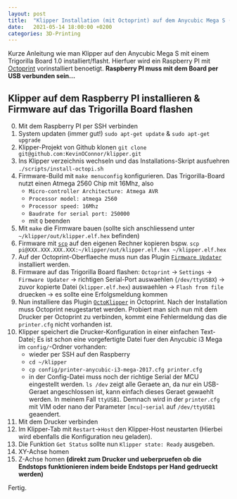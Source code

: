 ```yaml
---
layout: post
title:  "Klipper Installation (mit Octoprint) auf dem Anycubic Mega S (Trigorilla Board 1.0)"
date:   2021-05-14 18:00:00 +0200
categories: 3D-Printing
---
```

Kurze Anleitung wie man Klipper auf den Anycubic Mega S mit einem Trigorilla Board 1.0 installiert/flasht. Hierfuer wird ein Raspberry PI mit [Octoprint](https://octoprint.org/download/) vorinstalliert benoetigt. **Raspberry PI muss mit dem Board per USB verbunden sein...**

## Klipper auf dem Raspberry PI installieren & Firmware auf das Trigorilla Board flashen
0. Mit dem Raspberry PI per SSH verbinden
1. System updaten (immer gut!) `sudo apt-get update` & `sudo apt-get upgrade`
2. Klipper-Projekt von Github klonen `git clone git@github.com:KevinOConnor/klipper.git`
3. Ins Klipper verzeichnis wechseln und das Installations-Skript ausfuehren `./scripts/install-octopi.sh`
4. Firmware-Build mit `make menuconfig` konfigurieren. Das Trigorilla-Board nutzt einen Atmega 2560 Chip mit 16Mhz, also
    - `Micro-controller Architecture: Atmega AVR`
    - `Processor model: atmega 2560`
    - `Processor speed: 16Mhz`
    - `Baudrate for serial port: 250000`
    - mit `Q` beenden
5. Mit `make` die Firmware bauen (sollte sich anschliessend unter `~/klipper/out/klipper.elf.hex` befinden)
6. Firmware mit [`scp`](https://de.wikipedia.org/wiki/Secure_Copy) auf den eigenen Rechner kopieren bspw. `scp pi@XXX.XXX.XXX.XXX:~/klipper/out/klipper.elf.hex ~/klipper.elf.hex`
7. Auf der Octoprint-Oberflaeche muss nun das Plugin [`Firmware Updater`](https://github.com/OctoPrint/OctoPrint-FirmwareUpdater/blob/master/README.md) installiert werden.
8. Firmware auf das Trigorilla Board flashen: `Octoprint` -> `Settings` -> `Firmware Updater` -> richtigen Serial-Port auswaehlen (`/dev/ttyUSBX`) -> zuvor kopierte Datei (`klipper.elf.hex`) auswaehlen -> `Flash from file` druecken -> es sollte eine Erfolgsmeldung kommen
9. Nun installiere das Plugin [`OctoKlipper`](https://plugins.octoprint.org/plugins/klipper/) in Octoprint. Nach der Installation muss Octoprint neugestartet werden. Probiert man sich nun mit dem Drucker per Octoprint zu verbinden, kommt eine Fehlermeldung das die `printer.cfg` nicht vorhanden ist.
10. Klipper speichert die Drucker-Konfiguration in einer einfachen Text-Datei; Es ist schon eine vorgefertigte Datei fuer den Anycubic i3 Mega im `config/`-Ordner vorhanden:
    - wieder per SSH auf den Raspberry
    - `cd ~/klipper`
    - `cp config/printer-anycubic-i3-mega-2017.cfg printer.cfg`
    - in der Config-Datei muss noch der richtige Serial der MCU eingestellt werden. `ls /dev` zeigt alle Geraete an, da nur ein USB-Geraet angeschlossen ist, kann einfach dieses Geraet gewaehlt werden. In meinem Fall `ttyUSB1`. Demnach wird in der `printer.cfg` mit VIM oder nano der Parameter `[mcu]`-`serial` auf `/dev/ttyUSB1` geaendert.
11. Mit dem Drucker verbinden
12. Im Klipper-Tab mit `Restart`->`Host` den Klipper-Host neustarten (Hierbei wird ebenfalls die Konfiguration neu geladen).
13. Die Funktion `Get Status` sollte nun `Klipper state: Ready` ausgeben.
14. XY-Achse homen
15. Z-Achse homen **(direkt zum Drucker und ueberpruefen ob die Endstops funktionieren indem beide Endstops per Hand gedrueckt werden)**

Fertig.
